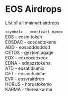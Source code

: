 # EOS Airdrops
List of all mainnet airdrops  

`<symbol> - <contract name>`  
EOS - eosio.token  
EOSDAC - eosdactokens  
ADD - eosadddddddd  
CETOS -  gyztomjugage  
EOX - eoxeoxeoxeox  
EDNA - ednazztokens  
ATD - eosatidiumio  
CET - eosiochaince  
EVR - eosvrairdrop  
HORUS - horustokenio  
KARMA - therealkarma  
